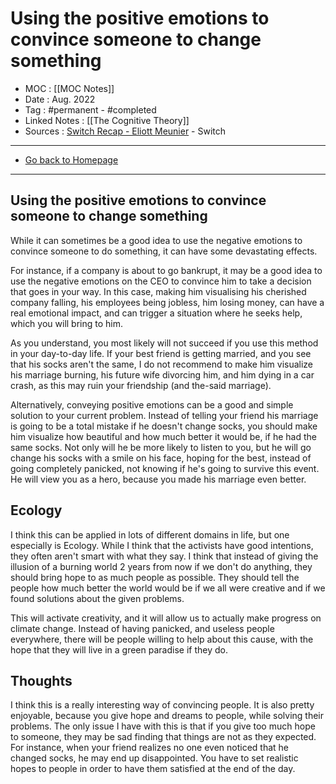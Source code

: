 # Using the positive emotions to convince someone to change something
- MOC : [[MOC Notes]]
- Date : Aug. 2022
- Tag : #permanent - #completed 
- Linked Notes : [[The Cognitive Theory]]
- Sources : [Switch Recap - Eliott Meunier](https://www.youtube.com/watch?v=8c7PcR2uMyI) - Switch
-------------------
- [Go back to Homepage](https://misudashi.ga/)
-----

## Using the positive emotions to convince someone to change something
While it can sometimes be a good idea to use the negative emotions to convince someone to do something, it can have some devastating effects.

For instance, if a company is about to go bankrupt, it may be a good idea to use the negative emotions on the CEO to convince him to take a decision that goes in your way. In this case, making him visualising his cherished company falling, his employees being jobless, him losing money, can have a real emotional impact, and can trigger a situation where he seeks help, which you will bring to him.

As you understand, you most likely will not succeed if you use this method in your day-to-day life. If your best friend is getting married, and you see that his socks aren't the same, I do not recommend to make him visualize his marriage burning, his future wife divorcing him, and him dying in a car crash, as this may ruin your friendship (and the-said marriage).

Alternatively, conveying positive emotions can be a good and simple solution to your current problem. Instead of telling your friend his marriage is going to be a total mistake if he doesn't change socks, you should make him visualize how beautiful and how much better it would be, if he had the same socks. Not only will he be more likely to listen to you, but he will go change his socks with a smile on his face, hoping for the best, instead of going completely panicked, not knowing if he's going to survive this event. He will view you as a hero, because you made his marriage even better.

## Ecology

I think this can be applied in lots of different domains in life, but one especially is Ecology. While I think that the activists have good intentions, they often aren't smart with what they say. I think that instead of giving the illusion of a burning world 2 years from now if we don't do anything, they should bring hope to as much people as possible. They should tell the people how much better the world would be if we all were creative and if we found solutions about the given problems. 

This will activate creativity, and it will allow us to actually make progress on climate change. Instead of having panicked, and useless people everywhere, there will be people willing to help about this cause, with the hope that they will live in a green paradise if they do.

## Thoughts

I think this is a really interesting way of convincing people. It is also pretty enjoyable, because you give hope and dreams to people, while solving their problems. The only issue I have with this is that if you give too much hope to someone, they may be sad finding that things are not as they expected.
For instance, when your friend realizes no one even noticed that he changed socks, he may end up disappointed. You have to set realistic hopes to people in order to have them satisfied at the end of the day.